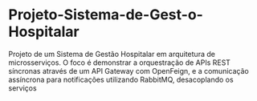 # Projeto-Sistema-de-Gest-o-Hospitalar
Projeto de um Sistema de Gestão Hospitalar em arquitetura de microsserviços. O foco é demonstrar a orquestração de APIs REST síncronas através de um API Gateway com OpenFeign, e a comunicação assíncrona para notificações utilizando RabbitMQ, desacoplando os serviços
